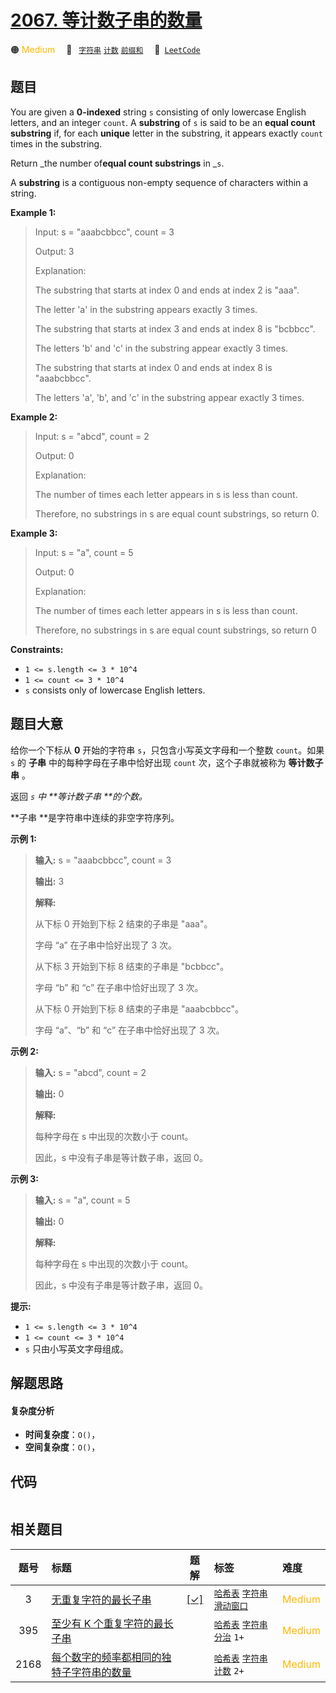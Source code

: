 # [2067. 等计数子串的数量](https://leetcode.com/problems/number-of-equal-count-substrings)

🟠 <font color=#ffb800>Medium</font>&emsp; 🔖&ensp; [`字符串`](/tag/string.md) [`计数`](/tag/counting.md) [`前缀和`](/tag/prefix-sum.md)&emsp; 🔗&ensp;[`LeetCode`](https://leetcode.com/problems/number-of-equal-count-substrings)

## 题目

You are given a **0-indexed** string `s` consisting of only lowercase English
letters, and an integer `count`. A **substring** of `s` is said to be an
**equal count substring** if, for each **unique** letter in the substring, it
appears exactly `count` times in the substring.

Return _the number of**equal count substrings** in _`s`.

A **substring** is a contiguous non-empty sequence of characters within a
string.



**Example 1:**

> Input: s = "aaabcbbcc", count = 3
> 
> Output: 3
> 
> Explanation:
> 
> The substring that starts at index 0 and ends at index 2 is "aaa".
> 
> The letter 'a' in the substring appears exactly 3 times.
> 
> The substring that starts at index 3 and ends at index 8 is "bcbbcc".
> 
> The letters 'b' and 'c' in the substring appear exactly 3 times.
> 
> The substring that starts at index 0 and ends at index 8 is "aaabcbbcc".
> 
> The letters 'a', 'b', and 'c' in the substring appear exactly 3 times.

**Example 2:**

> Input: s = "abcd", count = 2
> 
> Output: 0
> 
> Explanation:
> 
> The number of times each letter appears in s is less than count.
> 
> Therefore, no substrings in s are equal count substrings, so return 0.

**Example 3:**

> Input: s = "a", count = 5
> 
> Output: 0
> 
> Explanation:
> 
> The number of times each letter appears in s is less than count.
> 
> Therefore, no substrings in s are equal count substrings, so return 0



**Constraints:**

  * `1 <= s.length <= 3 * 10^4`
  * `1 <= count <= 3 * 10^4`
  * `s` consists only of lowercase English letters.


## 题目大意

给你一个下标从 **0**  开始的字符串 `s`，只包含小写英文字母和一个整数 `count`。如果 `s` 的 **子串**
中的每种字母在子串中恰好出现 `count` 次，这个子串就被称为 **等计数子串** 。

返回 _`s` 中 **等计数子串  **的个数。_

**子串  **是字符串中连续的非空字符序列。



**示例 1:**

> 
> 
> 
> 
> 
> **输入:** s = "aaabcbbcc", count = 3
> 
> **输出:** 3
> 
> **解释:**
> 
> 从下标 0 开始到下标 2 结束的子串是 "aaa"。
> 
> 字母 “a” 在子串中恰好出现了 3 次。
> 
> 从下标 3 开始到下标 8 结束的子串是 "bcbbcc"。
> 
> 字母 “b” 和 “c” 在子串中恰好出现了 3 次。
> 
> 从下标 0 开始到下标 8 结束的子串是 "aaabcbbcc"。
> 
> 字母 “a”、“b” 和 “c” 在子串中恰好出现了 3 次。
> 
> 

**示例 2:**

> 
> 
> 
> 
> 
> **输入:** s = "abcd", count = 2
> 
> **输出:** 0
> 
> **解释:**
> 
> 每种字母在 s 中出现的次数小于 count。
> 
> 因此，s 中没有子串是等计数子串，返回 0。
> 
> 

**示例 3:**

> 
> 
> 
> 
> 
> **输入:** s = "a", count = 5
> 
> **输出:** 0
> 
> **解释:**
> 
> 每种字母在 s 中出现的次数小于 count。
> 
> 因此，s 中没有子串是等计数子串，返回 0。



**提示:**

  * `1 <= s.length <= 3 * 10^4`
  * `1 <= count <= 3 * 10^4`
  * `s` 只由小写英文字母组成。


## 解题思路

#### 复杂度分析

- **时间复杂度**：`O()`，
- **空间复杂度**：`O()`，

## 代码

```javascript

```

## 相关题目

<!-- prettier-ignore -->
| 题号 | 标题 | 题解 | 标签 | 难度 |
| :------: | :------ | :------: | :------ | :------ |
| 3 | [无重复字符的最长子串](https://leetcode.com/problems/longest-substring-without-repeating-characters) | [[✓]](/problem/0003.md) |  [`哈希表`](/tag/hash-table.md) [`字符串`](/tag/string.md) [`滑动窗口`](/tag/sliding-window.md) | <font color=#ffb800>Medium</font> |
| 395 | [至少有 K 个重复字符的最长子串](https://leetcode.com/problems/longest-substring-with-at-least-k-repeating-characters) |  |  [`哈希表`](/tag/hash-table.md) [`字符串`](/tag/string.md) [`分治`](/tag/divide-and-conquer.md) `1+` | <font color=#ffb800>Medium</font> |
| 2168 | [每个数字的频率都相同的独特子字符串的数量](https://leetcode.com/problems/unique-substrings-with-equal-digit-frequency) |  |  [`哈希表`](/tag/hash-table.md) [`字符串`](/tag/string.md) [`计数`](/tag/counting.md) `2+` | <font color=#ffb800>Medium</font> |